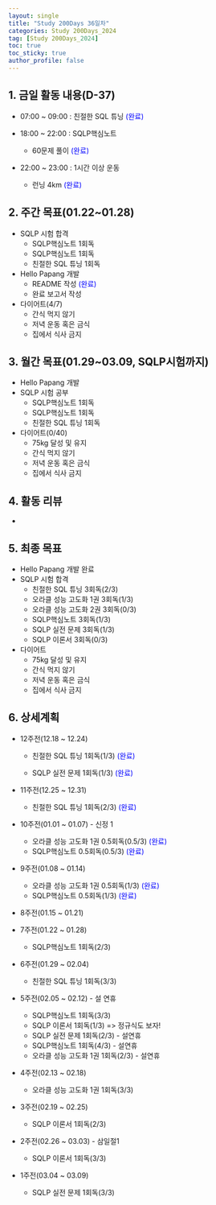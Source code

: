 ```yaml
---
layout: single
title: "Study 200Days 36일차"
categories: Study 200Days_2024
tag: [Study 200Days_2024]
toc: true
toc_sticky: true
author_profile: false
---
```


## 1. 금일 활동 내용(D-37)

* 07:00 ~ 09:00 :  친절한 SQL 튜닝  <span style = "color:blue">(완료)</span>

* 18:00 ~ 22:00 : SQLP핵심노트

  * 60문제 풀이  <span style = "color:blue">(완료)</span>

* 22:00 ~ 23:00 : 1시간 이상 운동

  * 런닝 4km  <span style = "color:blue">(완료)</span>

  

##  2. 주간 목표(01.22~01.28)

* SQLP 시험 합격
  * SQLP핵심노트 1회독
  * SQLP핵심노트 1회독
  * 친절한 SQL 튜닝 1회독
* Hello Papang 개발
  * README 작성  <span style = "color:blue">(완료)</span>
  * 완료 보고서 작성
* 다이어트(4/7)
  * 간식 먹지 않기
  * 저녁 운동 혹은 금식
  * 집에서 식사 금지



## 3. 월간 목표(01.29~03.09, SQLP시험까지)

* Hello Papang 개발
* SQLP 시험 공부
  * SQLP핵심노트 1회독
  * SQLP핵심노트 1회독
  * 친절한 SQL 튜닝 1회독
* 다이어트(0/40)
  * 75kg 달성 및 유지
  * 간식 먹지 않기
  * 저녁 운동 혹은 금식
  * 집에서 식사 금지



## 4. 활동 리뷰

* 



## 5. 최종 목표

* Hello Papang 개발 완료
* SQLP 시험 합격
  * 친절한 SQL 튜닝 3회독(2/3)
  * 오라클 성능 고도화 1권 3회독(1/3)
  * 오라클 성능 고도화 2권 3회독(0/3)
  * SQLP핵심노트 3회독(1/3)
  * SQLP 실전 문제 3회독(1/3)
  * SQLP 이론서 3회독(0/3)
* 다이어트
  * 75kg 달성 및 유지
  * 간식 먹지 않기
  * 저녁 운동 혹은 금식
  * 집에서 식사 금지



## 6. 상세계획

* 12주전(12.18 ~ 12.24)
  * 친절한 SQL 튜닝 1회독(1/3) <span style = "color:blue">(완료)</span>

  * SQLP 실전 문제 1회독(1/3) <span style = "color:blue">(완료)</span>
* 11주전(12.25 ~ 12.31)
  * 친절한 SQL 튜닝 1회독(2/3) <span style = "color:blue">(완료)</span>
* 10주전(01.01 ~ 01.07) - 신정 1
  * 오라클 성능 고도화 1권 0.5회독(0.5/3) <span style = "color:blue">(완료)</span>
  * SQLP핵심노트 0.5회독(0.5/3) <span style = "color:blue">(완료)</span>
* 9주전(01.08 ~ 01.14)
  * 오라클 성능 고도화 1권 0.5회독(1/3) <span style = "color:blue">(완료)</span>
  * SQLP핵심노트 0.5회독(1/3) <span style = "color:blue">(완료)</span>
* 8주전(01.15 ~ 01.21)
* 7주전(01.22 ~ 01.28)
  * SQLP핵심노트 1회독(2/3)
* 6주전(01.29 ~ 02.04)
  * 친절한 SQL 튜닝 1회독(3/3)
* 5주전(02.05 ~ 02.12) - 설 연휴
  * SQLP핵심노트 1회독(3/3)
  * SQLP 이론서 1회독(1/3) => 정규식도 보자!
  * SQLP 실전 문제 1회독(2/3) - 설연휴
  * SQLP핵심노트 1회독(4/3) - 설연휴
  * 오라클 성능 고도화 1권 1회독(2/3) - 설연휴



* 4주전(02.13 ~ 02.18)
  * 오라클 성능 고도화 1권 1회독(3/3)
* 3주전(02.19 ~ 02.25)
  * SQLP 이론서 1회독(2/3)
* 2주전(02.26 ~ 03.03) - 삼일절1

  * SQLP 이론서 1회독(3/3)
* 1주전(03.04 ~ 03.09)
  * SQLP 실전 문제 1회독(3/3)
